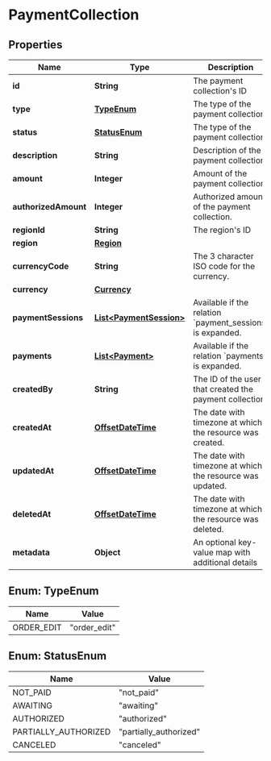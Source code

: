 # PaymentCollection

## Properties
Name | Type | Description | Notes
------------ | ------------- | ------------- | -------------
**id** | **String** | The payment collection&#x27;s ID | 
**type** | [**TypeEnum**](#TypeEnum) | The type of the payment collection | 
**status** | [**StatusEnum**](#StatusEnum) | The type of the payment collection | 
**description** | **String** | Description of the payment collection | 
**amount** | **Integer** | Amount of the payment collection. | 
**authorizedAmount** | **Integer** | Authorized amount of the payment collection. | 
**regionId** | **String** | The region&#x27;s ID | 
**region** | [**Region**](Region.md) |  |  [optional]
**currencyCode** | **String** | The 3 character ISO code for the currency. | 
**currency** | [**Currency**](Currency.md) |  |  [optional]
**paymentSessions** | [**List&lt;PaymentSession&gt;**](PaymentSession.md) | Available if the relation &#x60;payment_sessions&#x60; is expanded. |  [optional]
**payments** | [**List&lt;Payment&gt;**](Payment.md) | Available if the relation &#x60;payments&#x60; is expanded. |  [optional]
**createdBy** | **String** | The ID of the user that created the payment collection. | 
**createdAt** | [**OffsetDateTime**](OffsetDateTime.md) | The date with timezone at which the resource was created. | 
**updatedAt** | [**OffsetDateTime**](OffsetDateTime.md) | The date with timezone at which the resource was updated. | 
**deletedAt** | [**OffsetDateTime**](OffsetDateTime.md) | The date with timezone at which the resource was deleted. | 
**metadata** | **Object** | An optional key-value map with additional details | 

<a name="TypeEnum"></a>
## Enum: TypeEnum
Name | Value
---- | -----
ORDER_EDIT | &quot;order_edit&quot;

<a name="StatusEnum"></a>
## Enum: StatusEnum
Name | Value
---- | -----
NOT_PAID | &quot;not_paid&quot;
AWAITING | &quot;awaiting&quot;
AUTHORIZED | &quot;authorized&quot;
PARTIALLY_AUTHORIZED | &quot;partially_authorized&quot;
CANCELED | &quot;canceled&quot;

